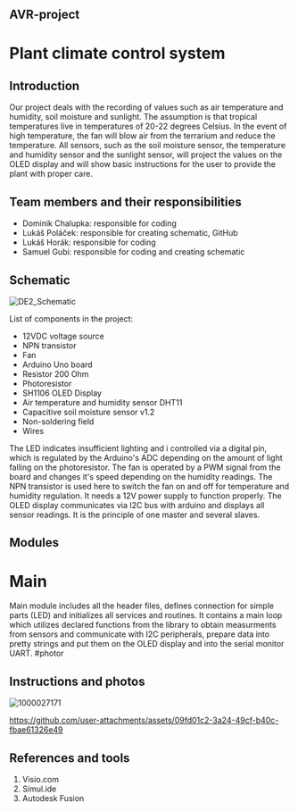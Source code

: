 ## AVR-project
# Plant climate control system 

## Introduction
Our project deals with the recording of values such as air temperature and humidity, soil moisture and sunlight. The assumption is that tropical temperatures live in temperatures of 20-22 degrees Celsius. In the event of high temperature, the fan will blow air from the terrarium and reduce the temperature. All sensors, such as the soil moisture sensor, the temperature and humidity sensor and the sunlight sensor, will project the values on the OLED display and will show basic instructions for the user to provide the plant with proper care.

## Team members and their responsibilities
- Dominik Chalupka: responsible for coding
- Lukáš Poláček: responsible for creating schematic, GitHub
- Lukáš Horák: responsible for coding
- Samuel Gubi: responsible for coding and creating schematic

## Schematic
![DE2_Schematic](https://github.com/user-attachments/assets/19ef0f04-6bf9-4653-a368-9838793214af)

List of components in the project:
- 12VDC voltage source
- NPN transistor
- Fan
- Arduino Uno board
- Resistor 200 Ohm
- Photoresistor
- SH1106 OLED Display
- Air temperature and humidity sensor DHT11
- Capacitive soil moisture sensor v1.2
- Non-soldering field
- Wires

The LED indicates insufficient lighting and i controlled via a digital pin, which is regulated by the Arduino's ADC depending on the amount of light falling on the photoresistor. The fan is operated by a PWM signal from the board and changes it's speed depending on the humidity readings. The NPN transistor is used here to switch the fan on and off for temperature and humidity regulation. It needs a 12V power supply to function properly. The OLED display communicates via I2C bus with arduino and displays all sensor readings. It is the principle of one master and several slaves.

## Modules
# Main
Main module includes all the header files, defines connection for simple parts (LED) and initializes all services and routines. It contains a main loop which utilizes declared functions from the library to obtain measurments from sensors and communicate with I2C peripherals, prepare data into pretty strings and put them on the OLED display and into the serial monitor UART.
#photor


## Instructions and photos
![1000027171](https://github.com/user-attachments/assets/8986efcb-698f-4686-a587-29c6455c2acc)

https://github.com/user-attachments/assets/09fd01c2-3a24-49cf-b40c-fbae61326e49

## References and tools

1. Visio.com
2. Simul.ide
3. Autodesk Fusion
